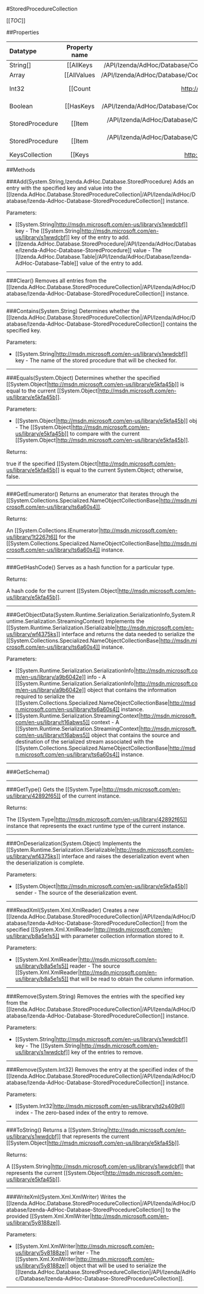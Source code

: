 #StoredProcedureCollection

[[_TOC_]]

##Properties

|Datatype|Property name|Property description|Default Value|
|:-------|:----------:|:-----------------:|:-----------:|
|String[]|[[AllKeys|/API/Izenda/AdHoc/Database/CodeSamples/Izenda_AdHoc_Database_StoredProcedureCollection_AllKeys]]|Returns a [[System.String|http://msdn.microsoft.com/en-us/library/s1wwdcbf]] array that contains all the keys  in the [[Izenda.AdHoc.Database.StoredProcedureCollection|/API/Izenda/AdHoc/Database/Izenda-AdHoc-Database-StoredProcedureCollection]] instance.|[]|
|Array|[[AllValues|/API/Izenda/AdHoc/Database/CodeSamples/Izenda_AdHoc_Database_StoredProcedureCollection_AllValues]]|Returns an [[System.Object|http://msdn.microsoft.com/en-us/library/e5kfa45b]] array that contains all the values  in the [[Izenda.AdHoc.Database.StoredProcedureCollection|/API/Izenda/AdHoc/Database/Izenda-AdHoc-Database-StoredProcedureCollection]] instance.|[]|
|Int32|[[Count|http://msdn.microsoft.com/en-us/library/25705c27]]|Gets the number of key/value pairs contained in the [[System.Collections.Specialized.NameObjectCollectionBase|http://msdn.microsoft.com/en-us/library/ts6a60s4]] instance.|0|
|Boolean|[[HasKeys|/API/Izenda/AdHoc/Database/CodeSamples/Izenda_AdHoc_Database_StoredProcedureCollection_HasKeys]]|Gets a value indicating whether the [[Izenda.AdHoc.Database.StoredProcedureCollection|/API/Izenda/AdHoc/Database/Izenda-AdHoc-Database-StoredProcedureCollection]] instance  contains entries whose keys are not a null reference|False|
|StoredProcedure|[[Item|/API/Izenda/AdHoc/Database/CodeSamples/Izenda_AdHoc_Database_StoredProcedureCollection_Item_-_System_Int32_-_]]|Gets the [[Izenda.AdHoc.Database.StoredProcedure|/API/Izenda/AdHoc/Database/Izenda-AdHoc-Database-StoredProcedure]] at the specified index  of the [[Izenda.AdHoc.Database.StoredProcedureCollection|/API/Izenda/AdHoc/Database/Izenda-AdHoc-Database-StoredProcedureCollection]] instance.|null|
|StoredProcedure|[[Item|/API/Izenda/AdHoc/Database/CodeSamples/Izenda_AdHoc_Database_StoredProcedureCollection_Item_-_System_String_-_]]|Gets the value of the first entry with the specified key  from the [[Izenda.AdHoc.Database.StoredProcedureCollection|/API/Izenda/AdHoc/Database/Izenda-AdHoc-Database-StoredProcedureCollection]] instance.|null|
|KeysCollection|[[Keys|http://msdn.microsoft.com/en-us/library/s4tkstha]]|Gets a [[System.Collections.Specialized.KeysCollection|http://msdn.microsoft.com/en-us/library/w37hzh9w]] instance that contains all the keys in the [[System.Collections.Specialized.NameObjectCollectionBase|http://msdn.microsoft.com/en-us/library/ts6a60s4]] instance.|{}|


##Methods

###Add(System.String,Izenda.AdHoc.Database.StoredProcedure)
Adds an entry with the specified key and value into the [[Izenda.AdHoc.Database.StoredProcedureCollection|/API/Izenda/AdHoc/Database/Izenda-AdHoc-Database-StoredProcedureCollection]] instance.

Parameters: 

* [[System.String|http://msdn.microsoft.com/en-us/library/s1wwdcbf]] key  - The [[System.String|http://msdn.microsoft.com/en-us/library/s1wwdcbf]] key of the entry to add.
* [[Izenda.AdHoc.Database.StoredProcedure|/API/Izenda/AdHoc/Database/Izenda-AdHoc-Database-StoredProcedure]] value  - The [[Izenda.AdHoc.Database.Table|/API/Izenda/AdHoc/Database/Izenda-AdHoc-Database-Table]] value of the entry to add.






---


###Clear()
Removes all entries from the [[Izenda.AdHoc.Database.StoredProcedureCollection|/API/Izenda/AdHoc/Database/Izenda-AdHoc-Database-StoredProcedureCollection]] instance.






---


###Contains(System.String)
Determines whether the [[Izenda.AdHoc.Database.StoredProcedureCollection|/API/Izenda/AdHoc/Database/Izenda-AdHoc-Database-StoredProcedureCollection]] contains the specified key.

Parameters: 

* [[System.String|http://msdn.microsoft.com/en-us/library/s1wwdcbf]] key  - The name of the stored procedure that will be checked for.






---


###Equals(System.Object)
Determines whether the specified [[System.Object|http://msdn.microsoft.com/en-us/library/e5kfa45b]] is equal to the current [[System.Object|http://msdn.microsoft.com/en-us/library/e5kfa45b]].

Parameters: 

* [[System.Object|http://msdn.microsoft.com/en-us/library/e5kfa45b]] obj  - The [[System.Object|http://msdn.microsoft.com/en-us/library/e5kfa45b]] to compare with the current [[System.Object|http://msdn.microsoft.com/en-us/library/e5kfa45b]].





Returns:

true if the specified [[System.Object|http://msdn.microsoft.com/en-us/library/e5kfa45b]] is equal to the current System.Object; otherwise, false.


---


###GetEnumerator()
Returns an enumerator that iterates through the [[System.Collections.Specialized.NameObjectCollectionBase|http://msdn.microsoft.com/en-us/library/ts6a60s4]].





Returns:

An [[System.Collections.IEnumerator|http://msdn.microsoft.com/en-us/library/1t2267t6]] for the [[System.Collections.Specialized.NameObjectCollectionBase|http://msdn.microsoft.com/en-us/library/ts6a60s4]] instance.


---


###GetHashCode()
 Serves as a hash function for a particular type.  





Returns:

A hash code for the current [[System.Object|http://msdn.microsoft.com/en-us/library/e5kfa45b]].


---


###GetObjectData(System.Runtime.Serialization.SerializationInfo,System.Runtime.Serialization.StreamingContext)
Implements the [[System.Runtime.Serialization.ISerializable|http://msdn.microsoft.com/en-us/library/wf4375ks]] interface and returns the data needed to serialize the [[System.Collections.Specialized.NameObjectCollectionBase|http://msdn.microsoft.com/en-us/library/ts6a60s4]] instance.

Parameters: 

* [[System.Runtime.Serialization.SerializationInfo|http://msdn.microsoft.com/en-us/library/a9b6042e]] info  - A [[System.Runtime.Serialization.SerializationInfo|http://msdn.microsoft.com/en-us/library/a9b6042e]] object that contains the information required to serialize the [[System.Collections.Specialized.NameObjectCollectionBase|http://msdn.microsoft.com/en-us/library/ts6a60s4]] instance.
* [[System.Runtime.Serialization.StreamingContext|http://msdn.microsoft.com/en-us/library/t16abws5]] context  - A [[System.Runtime.Serialization.StreamingContext|http://msdn.microsoft.com/en-us/library/t16abws5]] object that contains the source and destination of the serialized stream associated with the [[System.Collections.Specialized.NameObjectCollectionBase|http://msdn.microsoft.com/en-us/library/ts6a60s4]] instance.






---


###GetSchema()







---


###GetType()
Gets the [[System.Type|http://msdn.microsoft.com/en-us/library/42892f65]] of the current instance.





Returns:

The [[System.Type|http://msdn.microsoft.com/en-us/library/42892f65]] instance that represents the exact runtime type of the current instance.


---


###OnDeserialization(System.Object)
Implements the [[System.Runtime.Serialization.ISerializable|http://msdn.microsoft.com/en-us/library/wf4375ks]] interface and raises the deserialization event when the deserialization is complete.

Parameters: 

* [[System.Object|http://msdn.microsoft.com/en-us/library/e5kfa45b]] sender  -  The source of the deserialization event. 






---


###ReadXml(System.Xml.XmlReader)
Creates a new [[Izenda.AdHoc.Database.StoredProcedureCollection|/API/Izenda/AdHoc/Database/Izenda-AdHoc-Database-StoredProcedureCollection]] from the specified [[System.Xml.XmlReader|http://msdn.microsoft.com/en-us/library/b8a5e1s5]] with parameter collection information stored to it.

Parameters: 

* [[System.Xml.XmlReader|http://msdn.microsoft.com/en-us/library/b8a5e1s5]] reader  - The source [[System.Xml.XmlReader|http://msdn.microsoft.com/en-us/library/b8a5e1s5]] that will be read to obtain the column information.






---


###Remove(System.String)
Removes the entries with the specified key from the [[Izenda.AdHoc.Database.StoredProcedureCollection|/API/Izenda/AdHoc/Database/Izenda-AdHoc-Database-StoredProcedureCollection]] instance.

Parameters: 

* [[System.String|http://msdn.microsoft.com/en-us/library/s1wwdcbf]] key  - The [[System.String|http://msdn.microsoft.com/en-us/library/s1wwdcbf]] key of the entries to remove.






---


###Remove(System.Int32)
Removes the entry at the specified index of the [[Izenda.AdHoc.Database.StoredProcedureCollection|/API/Izenda/AdHoc/Database/Izenda-AdHoc-Database-StoredProcedureCollection]] instance.

Parameters: 

* [[System.Int32|http://msdn.microsoft.com/en-us/library/td2s409d]] index  - The zero-based index of the entry to remove.






---


###ToString()
Returns a [[System.String|http://msdn.microsoft.com/en-us/library/s1wwdcbf]] that represents the current [[System.Object|http://msdn.microsoft.com/en-us/library/e5kfa45b]].





Returns:

A [[System.String|http://msdn.microsoft.com/en-us/library/s1wwdcbf]] that represents the current [[System.Object|http://msdn.microsoft.com/en-us/library/e5kfa45b]].


---


###WriteXml(System.Xml.XmlWriter)
Writes the [[Izenda.AdHoc.Database.StoredProcedureCollection|/API/Izenda/AdHoc/Database/Izenda-AdHoc-Database-StoredProcedureCollection]] to the provided [[System.Xml.XmlWriter|http://msdn.microsoft.com/en-us/library/5y8188ze]].

Parameters: 

* [[System.Xml.XmlWriter|http://msdn.microsoft.com/en-us/library/5y8188ze]] writer  - The [[System.Xml.XmlWriter|http://msdn.microsoft.com/en-us/library/5y8188ze]] object that will be used to serialize the [[Izenda.AdHoc.Database.StoredProcedureCollection|/API/Izenda/AdHoc/Database/Izenda-AdHoc-Database-StoredProcedureCollection]].






---



